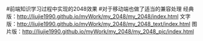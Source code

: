 #前端知识学习过程中实现的2048效果
#对于移动端也做了适当的兼容处理
经典版：http://liujie1990.github.io/myWork/my_2048/my_2048/index.html
文字版：http://liujie1990.github.io/myWork/my_2048/my_2048_text/index.html
图片版：http://liujie1990.github.io/myWork/my_2048/my_2048_pic/index.html

